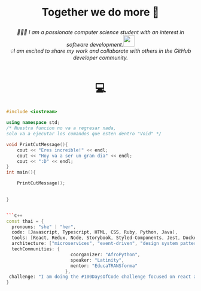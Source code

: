 # <p align="center"> Together we do more 🚀 </p> 

<p align="center">
<em>👨🏻‍💻 I am a passionate computer science student with an interest in software development.<a href="https://www.thoughtworks.com"></a><img src="https://media.giphy.com/media/WUlplcMpOCEmTGBtBW/giphy.gif" width="30"> 
<br>💡I am excited to share my work and collaborate with others in the GitHub developer community.
</em>
</p>

<p align="center">
<a href="https://www.linkedin.com/in/edwin-rodr%C3%ADguez-906972236/" target="_blank"><img alt="" src="https://img.shields.io/badge/LinkedIn-000?logo=linkedin&logoColor=white&style=for-the-badge" style="vertical-align:center" /></a></p> 
                                       

# <p align="center">💻</p>

```C++
#include <iostream>

using namespace std;
/* Nuestra funcion no va a regresar nada, 
solo va a ejecutar los comandos que esten dentro "Void" */

void PrintCutMessage(){
    cout << "Eres increible!" << endl;
    cout << "Hoy va a ser un gran dia" << endl;
    cout << ":D" << endl;  
} 
int main(){

    PrintCutMessage();
     

}


```C++
const thai = {
  pronouns: "she" | "her",
  code: [Javascript, Typescript, HTML, CSS, Ruby, Python, Java],
  tools: [React, Redux, Node, Storybook, Styled-Components, Jest, Docker],
  architecture: ["microservices", "event-driven", "design system pattern"],
  techCommunities: {
                        coorganizer: "AfroPython",
                        speaker: "Latinity",
                        mentor: "EducaTRANSforma"
                      },
 challenge: "I am doing the #100DaysOfCode challenge focused on react and typescript"
}
```
 
